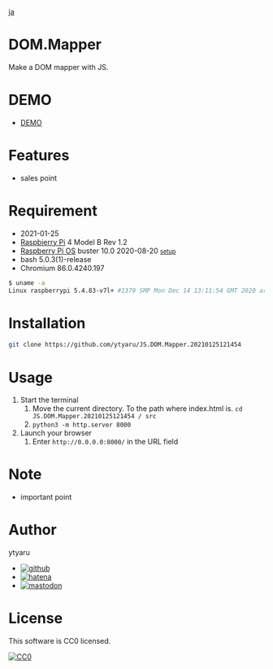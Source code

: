 [ja](./README.ja.md)

# DOM.Mapper

Make a DOM mapper with JS.

# DEMO

* [DEMO](https://ytyaru.github.io/JS.DOM.Mapper.20210125121454/)

# Features

* sales point

# Requirement

* <time datetime="2021-01-25T12:14:44+0900">2021-01-25</time>
* [Raspbierry Pi](https://ja.wikipedia.org/wiki/Raspberry_Pi) 4 Model B Rev 1.2
* [Raspberry Pi OS](https://ja.wikipedia.org/wiki/Raspbian) buster 10.0 2020-08-20 <small>[setup](http://ytyaru.hatenablog.com/entry/2020/10/06/111111)</small>
* bash 5.0.3(1)-release
* Chromium 86.0.4240.197

```sh
$ uname -a
Linux raspberrypi 5.4.83-v7l+ #1379 SMP Mon Dec 14 13:11:54 GMT 2020 armv7l GNU/Linux
```

# Installation

```sh
git clone https://github.com/ytyaru/JS.DOM.Mapper.20210125121454
```

# Usage

1. Start the terminal
    1. Move the current directory. To the path where index.html is. `cd JS.DOM.Mapper.20210125121454 / src`
    2. `python3 -m http.server 8000`
2. Launch your browser
    1. Enter `http://0.0.0.0:8000/` in the URL field

# Note

* important point

# Author

ytyaru

* [![github](http://www.google.com/s2/favicons?domain=github.com)](https://github.com/ytyaru "github")
* [![hatena](http://www.google.com/s2/favicons?domain=www.hatena.ne.jp)](http://ytyaru.hatenablog.com/ytyaru "hatena")
* [![mastodon](http://www.google.com/s2/favicons?domain=mstdn.jp)](https://mstdn.jp/web/accounts/233143 "mastdon")

# License

This software is CC0 licensed.

[![CC0](http://i.creativecommons.org/p/zero/1.0/88x31.png "CC0")](http://creativecommons.org/publicdomain/zero/1.0/deed.en)

